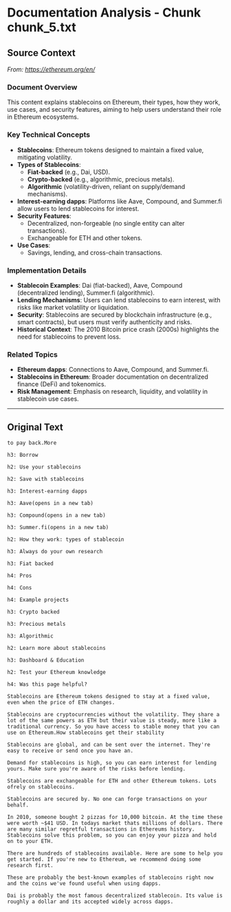# Documentation Analysis - Chunk chunk_5.txt

## Source Context
*From: https://ethereum.org/en/*

### Document Overview  
This content explains stablecoins on Ethereum, their types, how they work, use cases, and security features, aiming to help users understand their role in Ethereum ecosystems.  

### Key Technical Concepts  
- **Stablecoins**: Ethereum tokens designed to maintain a fixed value, mitigating volatility.  
- **Types of Stablecoins**:  
  - **Fiat-backed** (e.g., Dai, USD).  
  - **Crypto-backed** (e.g., algorithmic, precious metals).  
  - **Algorithmic** (volatility-driven, reliant on supply/demand mechanisms).  
- **Interest-earning dapps**: Platforms like Aave, Compound, and Summer.fi allow users to lend stablecoins for interest.  
- **Security Features**:  
  - Decentralized, non-forgeable (no single entity can alter transactions).  
  - Exchangeable for ETH and other tokens.  
- **Use Cases**:  
  - Savings, lending, and cross-chain transactions.  

### Implementation Details  
- **Stablecoin Examples**: Dai (fiat-backed), Aave, Compound (decentralized lending), Summer.fi (algorithmic).  
- **Lending Mechanisms**: Users can lend stablecoins to earn interest, with risks like market volatility or liquidation.  
- **Security**: Stablecoins are secured by blockchain infrastructure (e.g., smart contracts), but users must verify authenticity and risks.  
- **Historical Context**: The 2010 Bitcoin price crash (2000s) highlights the need for stablecoins to prevent loss.  

### Related Topics  
- **Ethereum dapps**: Connections to Aave, Compound, and Summer.fi.  
- **Stablecoins in Ethereum**: Broader documentation on decentralized finance (DeFi) and tokenomics.  
- **Risk Management**: Emphasis on research, liquidity, and volatility in stablecoin use cases.

---

## Original Text
```
to pay back.More

h3: Borrow

h2: Use your stablecoins

h2: Save with stablecoins

h3: Interest-earning dapps

h3: Aave(opens in a new tab)

h3: Compound(opens in a new tab)

h3: Summer.fi(opens in a new tab)

h2: How they work: types of stablecoin

h3: Always do your own research

h3: Fiat backed

h4: Pros

h4: Cons

h4: Example projects

h3: Crypto backed

h3: Precious metals

h3: Algorithmic

h2: Learn more about stablecoins

h3: Dashboard & Education

h2: Test your Ethereum knowledge

h4: Was this page helpful?

Stablecoins are Ethereum tokens designed to stay at a fixed value, even when the price of ETH changes.

Stablecoins are cryptocurrencies without the volatility. They share a lot of the same powers as ETH but their value is steady, more like a traditional currency. So you have access to stable money that you can use on Ethereum.How stablecoins get their stability

Stablecoins are global, and can be sent over the internet. They're easy to receive or send once you have an.

Demand for stablecoins is high, so you can earn interest for lending yours. Make sure you're aware of the risks before lending.

Stablecoins are exchangeable for ETH and other Ethereum tokens. Lots ofrely on stablecoins.

Stablecoins are secured by. No one can forge transactions on your behalf.

In 2010, someone bought 2 pizzas for 10,000 bitcoin. At the time these were worth ~$41 USD. In todays market thats millions of dollars. There are many similar regretful transactions in Ethereums history. Stablecoins solve this problem, so you can enjoy your pizza and hold on to your ETH.

There are hundreds of stablecoins available. Here are some to help you get started. If you're new to Ethereum, we recommend doing some research first.

These are probably the best-known examples of stablecoins right now and the coins we've found useful when using dapps.

Dai is probably the most famous decentralized stablecoin. Its value is roughly a dollar and its accepted widely across dapps.

```